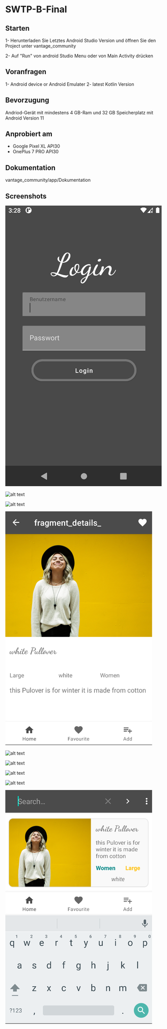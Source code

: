 # SWTP-B-Final


## Starten
1- Herunterladen Sie Letztes Android Studio Version und öffnen Sie den Project unter 
vantage_community

2- Auf "Run" von android Studio Menu oder von Main Activity drücken

## Voranfragen
1- Android device or Android Emulater
2- latest Kotlin Version 

## Bevorzugung
Andriod-Gerät mit mindestens 4 GB-Ram und 
32 GB Speicherplatz mit Android Version 11

## Anprobiert am
* Google Pixel XL API30
* OnePlus 7 PRO API30


## Dokumentation
vantage_community/app/Dokumentation

## Screenshots

![alt text](https://github.com/omarali1010/vantage-garage-community/blob/main/login.jpeg)

![alt text](https://github.com/omarali1010/clothes-design-android/blob/main/fahrzeug.png)

![alt text](https://github.com/omarali1010/clothes-design-android/blob/main/lager.png)

![alt text](https://github.com/omarali1010/clothes-design-android/blob/main/details.png)


![alt text](https://github.com/omarali1010/clothes-design-android/blob/main/addlager.png)

![alt text](https://github.com/omarali1010/clothes-design-android/blob/main/searchforlager.png)

![alt text](https://github.com/omarali1010/clothes-design-android/blob/main/servicebuchen.png)

![alt text](https://github.com/omarali1010/clothes-design-android/blob/main/postfach.png)

![alt text](https://github.com/omarali1010/clothes-design-android/blob/main/search.png)

